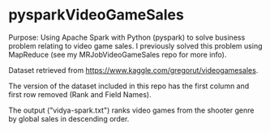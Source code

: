 # pysparkVideoGameSales

Purpose: Using Apache Spark with Python (pyspark) to solve business problem relating to video game sales.
I previously solved this problem using MapReduce (see my MRJobVideoGameSales repo for more info). 

Dataset retrieved from https://www.kaggle.com/gregorut/videogamesales.

The version of the dataset included in this repo has the first column and first row removed (Rank and Field Names).

The output ("vidya-spark.txt") ranks video games from the shooter genre by global sales in descending order. 
